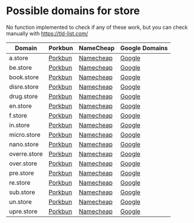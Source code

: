 # Possible domains for store

No function implemented to check if any of these work, but you can check manually with https://tld-list.com/

| Domain | Porkbun | NameCheap | Google Domains |
|---|---|---|---|
| a.store | [Porkbun](https://porkbun.com/checkout/search?prb=e814663da1&tlds=&idnLanguage=&search=search&q=a.store) | [Namecheap](https://www.namecheap.com/domains/registration/results/?domain=a.store) | [Google](https://domains.google.com/registrar/search?searchTerm=a.store) |
| be.store | [Porkbun](https://porkbun.com/checkout/search?prb=e814663da1&tlds=&idnLanguage=&search=search&q=be.store) | [Namecheap](https://www.namecheap.com/domains/registration/results/?domain=be.store) | [Google](https://domains.google.com/registrar/search?searchTerm=be.store) |
| book.store | [Porkbun](https://porkbun.com/checkout/search?prb=e814663da1&tlds=&idnLanguage=&search=search&q=book.store) | [Namecheap](https://www.namecheap.com/domains/registration/results/?domain=book.store) | [Google](https://domains.google.com/registrar/search?searchTerm=book.store) |
| disre.store | [Porkbun](https://porkbun.com/checkout/search?prb=e814663da1&tlds=&idnLanguage=&search=search&q=disre.store) | [Namecheap](https://www.namecheap.com/domains/registration/results/?domain=disre.store) | [Google](https://domains.google.com/registrar/search?searchTerm=disre.store) |
| drug.store | [Porkbun](https://porkbun.com/checkout/search?prb=e814663da1&tlds=&idnLanguage=&search=search&q=drug.store) | [Namecheap](https://www.namecheap.com/domains/registration/results/?domain=drug.store) | [Google](https://domains.google.com/registrar/search?searchTerm=drug.store) |
| en.store | [Porkbun](https://porkbun.com/checkout/search?prb=e814663da1&tlds=&idnLanguage=&search=search&q=en.store) | [Namecheap](https://www.namecheap.com/domains/registration/results/?domain=en.store) | [Google](https://domains.google.com/registrar/search?searchTerm=en.store) |
| f.store | [Porkbun](https://porkbun.com/checkout/search?prb=e814663da1&tlds=&idnLanguage=&search=search&q=f.store) | [Namecheap](https://www.namecheap.com/domains/registration/results/?domain=f.store) | [Google](https://domains.google.com/registrar/search?searchTerm=f.store) |
| in.store | [Porkbun](https://porkbun.com/checkout/search?prb=e814663da1&tlds=&idnLanguage=&search=search&q=in.store) | [Namecheap](https://www.namecheap.com/domains/registration/results/?domain=in.store) | [Google](https://domains.google.com/registrar/search?searchTerm=in.store) |
| micro.store | [Porkbun](https://porkbun.com/checkout/search?prb=e814663da1&tlds=&idnLanguage=&search=search&q=micro.store) | [Namecheap](https://www.namecheap.com/domains/registration/results/?domain=micro.store) | [Google](https://domains.google.com/registrar/search?searchTerm=micro.store) |
| nano.store | [Porkbun](https://porkbun.com/checkout/search?prb=e814663da1&tlds=&idnLanguage=&search=search&q=nano.store) | [Namecheap](https://www.namecheap.com/domains/registration/results/?domain=nano.store) | [Google](https://domains.google.com/registrar/search?searchTerm=nano.store) |
| overre.store | [Porkbun](https://porkbun.com/checkout/search?prb=e814663da1&tlds=&idnLanguage=&search=search&q=overre.store) | [Namecheap](https://www.namecheap.com/domains/registration/results/?domain=overre.store) | [Google](https://domains.google.com/registrar/search?searchTerm=overre.store) |
| over.store | [Porkbun](https://porkbun.com/checkout/search?prb=e814663da1&tlds=&idnLanguage=&search=search&q=over.store) | [Namecheap](https://www.namecheap.com/domains/registration/results/?domain=over.store) | [Google](https://domains.google.com/registrar/search?searchTerm=over.store) |
| pre.store | [Porkbun](https://porkbun.com/checkout/search?prb=e814663da1&tlds=&idnLanguage=&search=search&q=pre.store) | [Namecheap](https://www.namecheap.com/domains/registration/results/?domain=pre.store) | [Google](https://domains.google.com/registrar/search?searchTerm=pre.store) |
| re.store | [Porkbun](https://porkbun.com/checkout/search?prb=e814663da1&tlds=&idnLanguage=&search=search&q=re.store) | [Namecheap](https://www.namecheap.com/domains/registration/results/?domain=re.store) | [Google](https://domains.google.com/registrar/search?searchTerm=re.store) |
| sub.store | [Porkbun](https://porkbun.com/checkout/search?prb=e814663da1&tlds=&idnLanguage=&search=search&q=sub.store) | [Namecheap](https://www.namecheap.com/domains/registration/results/?domain=sub.store) | [Google](https://domains.google.com/registrar/search?searchTerm=sub.store) |
| un.store | [Porkbun](https://porkbun.com/checkout/search?prb=e814663da1&tlds=&idnLanguage=&search=search&q=un.store) | [Namecheap](https://www.namecheap.com/domains/registration/results/?domain=un.store) | [Google](https://domains.google.com/registrar/search?searchTerm=un.store) |
| upre.store | [Porkbun](https://porkbun.com/checkout/search?prb=e814663da1&tlds=&idnLanguage=&search=search&q=upre.store) | [Namecheap](https://www.namecheap.com/domains/registration/results/?domain=upre.store) | [Google](https://domains.google.com/registrar/search?searchTerm=upre.store) |

